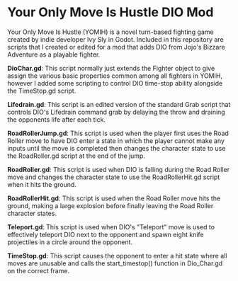 # Your Only Move Is Hustle DIO Mod
Your Only Move Is Hustle (YOMIH) is a novel turn-based fighting game created by indie developer Ivy Sly in Godot.
Included in this repository are scripts that I created or edited for a mod that adds DIO from Jojo's Bizzare Adventure as a playable fighter.

**DioChar.gd**: This script normally just extends the Fighter object to give assign the various basic properties common among all fighters in YOMIH, however I added some scripting to control DIO time-stop ability alongside the TimeStop.gd script.

**Lifedrain.gd**: This script is an edited version of the standard Grab script that controls DIO's Lifedrain command grab by delaying the throw and draining the opponents life after each tick.

**RoadRollerJump.gd**: This script is used when the player first uses the Road Roller move to have DIO enter a state in which the player cannot make any inputs until the move is completed then changes the character state to use the RoadRoller.gd script at the end of the jump.

**RoadRoller.gd**: This script is used when DIO is falling during the Road Roller move and changes the character state to use the RoadRollerHit.gd script when it hits the ground.

**RoadRollerHit.gd**: This script is used when the Road Roller move hits the ground, making a large explosion before finally leaving the Road Roller character states.

**Teleport.gd**: This script is used when DIO's "Teleport" move is used to effectively teleport DIO next to the opponent and spawn eight knife projectiles in a circle around the opponent.

**TimeStop.gd**: This script causes the opponent to enter a hit state where all moves are unusable and calls the start_timestop() function in Dio_Char.gd on the correct frame.
